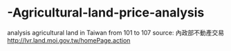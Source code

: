 # -Agricultural-land-price-analysis
analysis agricultural land  in Taiwan from 101 to 107
source: 
內政部不動產交易
http://lvr.land.moi.gov.tw/homePage.action

